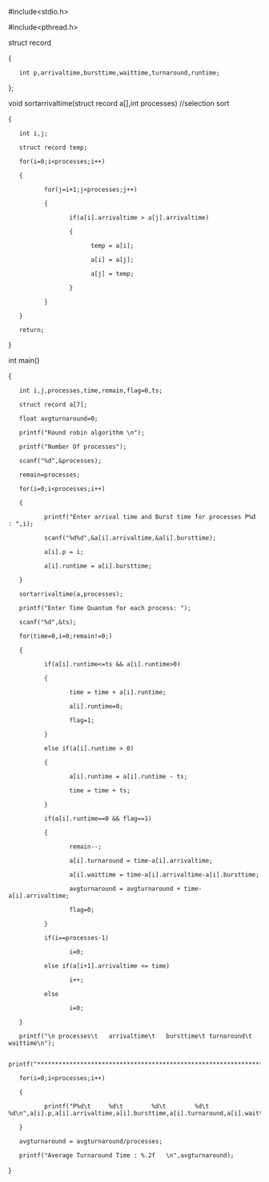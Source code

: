 
#include<stdio.h>

#include<pthread.h>

struct record

{

       int p,arrivaltime,bursttime,waittime,turnaround,runtime;

};



void sortarrivaltime(struct record a[],int processes) //selection sort

{

       int i,j;

       struct record temp;

       for(i=0;i<processes;i++)

       {

              for(j=i+1;j<processes;j++)

              {

                     if(a[i].arrivaltime > a[j].arrivaltime)

                     {

                           temp = a[i];

                           a[i] = a[j];

                           a[j] = temp;

                     }

              }

       }

       return;

}


int main()

{


       int i,j,processes,time,remain,flag=0,ts;

       struct record a[7];

       float avgturnaround=0;

       printf("Round robin algorithm \n");

       printf("Number Of processes");

       scanf("%d",&processes);

       remain=processes;

       for(i=0;i<processes;i++)

       {

              printf("Enter arrival time and Burst time for processes P%d : ",i);

              scanf("%d%d",&a[i].arrivaltime,&a[i].bursttime);

              a[i].p = i;

              a[i].runtime = a[i].bursttime;

       }

       sortarrivaltime(a,processes);

       printf("Enter Time Quantum for each process: ");

       scanf("%d",&ts);

       for(time=0,i=0;remain!=0;)

       {

              if(a[i].runtime<=ts && a[i].runtime>0)

              {

                     time = time + a[i].runtime;

                     a[i].runtime=0;

                     flag=1;

              }

              else if(a[i].runtime > 0)

              {

                     a[i].runtime = a[i].runtime - ts;

                     time = time + ts;

              }

              if(a[i].runtime==0 && flag==1)

              {

                     remain--;

                     a[i].turnaround = time-a[i].arrivaltime;

                     a[i].waittime = time-a[i].arrivaltime-a[i].bursttime;

                     avgturnaround = avgturnaround + time-a[i].arrivaltime;

                     flag=0;

              }

              if(i==processes-1)

                     i=0;

              else if(a[i+1].arrivaltime <= time)

                     i++;

              else

                     i=0;

       }

       printf("\n processes\t	arrivaltime\t	bursttime\t	turnaround\t	waittime\n");

       printf("************************************************************************************************************\n");

       for(i=0;i<processes;i++)

       {

              printf("P%d\t		%d\t		%d\t		%d\t		%d\n",a[i].p,a[i].arrivaltime,a[i].bursttime,a[i].turnaround,a[i].waittime);

       }

       avgturnaround = avgturnaround/processes;

       printf("Average Turnaround Time : %.2f 	\n",avgturnaround);

}

